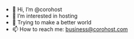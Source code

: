- 👋 Hi, I’m @corohost
- 👀 I’m interested in hosting
- 🌱 Trying to make a better world
- 📫 How to reach me: business@corohost.com
